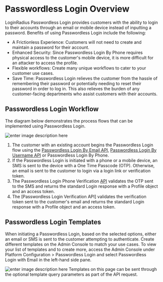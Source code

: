 # Passwordless Login Overview

LoginRadius Passwordless Login provides customers with the ability to login to their accounts through an email or mobile device instead of inputting a password. Benefits of using Passwordless Login include the following:

- A Frictionless Experience: Customers will not need to create and maintain a password for their account.
- Enhanced Security: Since Passwordless Login By Phone requires physical access to the customer's mobile device, it is more difficult for an attacker to access the profile.
- Flexible workflows: Create many unique workflows to cater to your customer use cases.
- Save Time: Passwordless Login relieves the customer from the hassle of remembering their password or potentially needing to reset their password in order to log in. This also relieves the burden of any customer-facing departments who assist customers with their accounts.

## Passwordless Login Workflow

The diagram below demonstrates the process flows that can be implemented using Passwordless Login.

![enter image description here](https://apidocs.lrcontent.com/images/Passwordless-Login-Flowchart-2_316775c330ed9527ec5.47424400.png "passwordless-login-workflow")

1. The customer with an existing account begins the Passwordless Login flow using the [Passwordless Login By Email API](/api/v2/customer-identity-api/passwordless-login/passwordless-login-by-email), [ Passwordless Login By Username API](/api/v2/customer-identity-api/passwordless-login/passwordless-login-by-username)
   or Passwordless Login By Phone.
2. If the Passwordless Login is initiated with a phone or a mobile device, an SMS is sent to the device with a One Time Passcode (OTP). Otherwise, an email is sent to the customer to login via a login link or verification token.
3. The Passwordless Login Phone Verification [API](https://www.loginradius.com/docs/api/v2/customer-identity-api/passwordless-login/passwordless-login-phone-verification) validates the OTP sent to the SMS and returns the standard Login response with a Profile object and an access token.
4. The [Passwordless Login Verification API] validates the verification token sent to the customer's email and returns the standard Login response with a Profile object and an access token.

## Passwordless Login Templates

When initiating a Passwordless Login, based on the selected options, either an email or SMS is sent to the customer attempting to authenticate. Create different templates on the Admin Console to match your use cases. To view your list of templates and to create more, access the Admin Console under Platform Configuration > Passwordless Login and select Passwordless Login with Email in the left-hand side pane.

![enter image description here](https://apidocs.lrcontent.com/images/Passwordless-Login---LoginRadius-User-Dashboard-7_298235e9705c06a3ae5.83954125.png "")
Templates on this page can be sent through the optional template query parameters as part of the API request.
